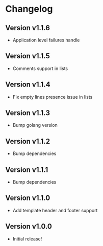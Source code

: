 # Changelog

## Version v1.1.6

- Application level failures handle

## Version v1.1.5

- Comments support in lists

## Version v1.1.4

- Fix empty lines presence issue in lists

## Version v1.1.3

- Bump golang version

## Version v1.1.2

- Bump dependencies

## Version v1.1.1

- Bump dependencies

## Version v1.1.0

- Add template header and footer support

## Version v1.0.0

- Initial release!
